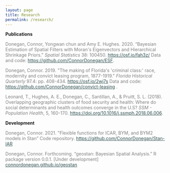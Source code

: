 ```yaml
---
layout: page
title: Research
permalink: /research/
---
```


**Publications**

<p style="color:Gray">Donegan, Connor, Yongwan chun and Amy E. Hughes. 2020. “Bayesian Estimation of Spatial Filters with Moran's Eigenvectors and Hierarchical Shrinkage Priors.” <em>Spatial Statistics</em> 38: 100450. <a style="color:DarkSlateGray" href="https://osf.io/fah3z">https://osf.io/fah3z/</a> Data and code: <a style="color:DarkSlateGray" href="https://github.com/ConnorDonegan/ESF">https://github.com/ConnorDonegan/ESF</a>.</p>


<p style="color:Gray">Donegan, Connor. 2019. "The making of Florida's 'criminal class:' race, modernity and convict leasing program, 1877-1919." <em>Florida Historical Quarterly</em> 97.4: pp. 408-434. <a style="color:DarkSlateGray" href="https://osf.io/2wj7s" download>https://osf.io/2wj7s</a> Data and code: <a style="color:DarkSlateGray" href="https://github.com/ConnorDonegan/convict-leasing" download>https://github.com/ConnorDonegan/convict-leasing</a> .</p>

<p style="color:Gray">Leonard, T., Hughes, A. E., Donegan, C., Santillan, A., &amp; Pruitt, S. L. (2018). Overlapping geographic clusters of food security and health: Where do social determinants and health outcomes converge in the U.S? <em>SSM - Population Health</em>, 5, 160-170. <a style="color:DarkSlateGray" href="https://doi.org/10.1016/j.ssmph.2018.06.006">https://doi.org/10.1016/j.ssmph.2018.06.006</a>.</p>


**Development**

<p style="color:Gray">Donegan, Connor. 2021. "Flexible functions for ICAR, BYM, and BYM2 models in Stan” Code repository. <a style="color:DarkSlateGray" href="https://github.com/ConnorDonegan/Stan-IAR">https://github.com/ConnorDonegan/Stan-IAR</a> </p>

<p style="color:Gray">Donegan, Connor. Forthcoming. “geostan: Bayesian Spatial Analysis.” R package version 0.0.1. [Under development] <a style="color:DarkSlateGray" href="{{ site.baseurl }}/geostan">connordonegan.github.io/geostan</a> </p>

